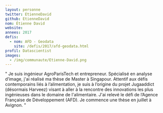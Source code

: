 ```yaml
---
layout: personne
twitter: EtienneDavid
github: EtienneDavid
nom: Étienne David
website:
annees: 2017
defis:
  - nom: AFD - Geodata
    site: /defis/2017/afd-geodata.html
profil: Datascientist
images:
  - /img/communaute/Etienne-David.png
---
```


" Je suis ingénieur AgroParisTech et entrepreneur. Spécialisé
en analyse d’image, j'ai réalisé ma thèse de Master à Singapour.
Attentif aux défis contemporains liés à l’alimentation, je suis à
l’origine du projet Jugaaddict (désormais Harveez) visant à aller à la
rencontre des innovations les plus ingénieuses dans le domaine de
l'alimentaire. J'ai relevé le défi de l’Agence Française de
Développement (AFD). Je commence une thèse en juillet à Avignon. "
